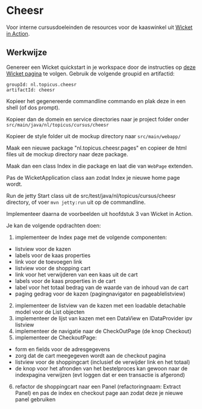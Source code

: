 Cheesr
======

Voor interne cursusdoeleinden de resources voor de kaaswinkel uit
[Wicket in Action](http://wicketinaction.com).

Werkwijze
---------

Genereer een Wicket quickstart in je workspace door de instructies op
[deze Wicket pagina](http://wicket.apache.org/start/quickstart.html)
te volgen. Gebruik de volgende groupid en artifactid:

    groupId: nl.topicus.cheesr
    artifactId: cheesr

Kopieer het gegenereerde commandline commando en plak deze in een
shell (of dos prompt).

Kopieer dan de domein en service directories naar je project folder
onder `src/main/java/nl/topicus/cursus/cheesr`

Kopieer de style folder uit de mockup directory naar
`src/main/webapp/`

Maak een nieuwe package "nl.topicus.cheesr.pages" en copieer
de html files uit de mockup directory naar deze package.

Maak dan een class Index in die package en laat die van `WebPage`
extenden.

Pas de WicketApplication class aan zodat Index je nieuwe home page
wordt.

Run de jetty Start class uit de
src/test/java/nl/topicus/cursus/cheesr directory, of voer `mvn
jetty:run` uit op de commandline.

Implementeer daarna de voorbeelden uit hoofdstuk 3 van Wicket in
Action.

Je kan de volgende opdrachten doen:

1. implementeer de Index page met de volgende componenten:
  - listview voor de kazen
  - labels voor de kaas properties
  - link voor de toevoegen link
  - listview voor de shopping cart
  - link voor het verwijderen van een kaas uit de cart
  - labels voor de kaas properties in de cart
  - label voor het totaal bedrag van de waarde van de inhoud van de cart
  - paging gedrag voor de kazen (pagingnavigator en pageablelistview)
2. implementeer de listview van de kazen met een loadable detachable model voor de List<Cheese> objecten
3. implementeer de lijst van kazen met een DataView en IDataProvider ipv listview
4. implementeer de navigatie naar de CheckOutPage (de knop Checkout)
5. implementeer de CheckoutPage:
  - form en fields voor de adresgegevens
  - zorg dat de cart meegegeven wordt aan de checkout pagina
  - listview voor de shoppingcart (inclusief de verwijder link en het totaal)
  - de knop voor het afronden van het bestelproces kan gewoon naar de indexpagina verwijzen (evt loggen dat er een transactie is afgerond)
6. refactor de shoppingcart naar een Panel (refactoringnaam: Extract Panel) en pas de index en checkout page aan zodat deze je nieuwe panel gebruiken

